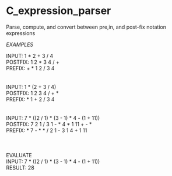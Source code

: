 # C_expression_parser
Parse, compute, and convert between pre,in, and post-fix notation expressions


*EXAMPLES*

INPUT: 1 * 2 + 3 / 4<br>
POSTFIX: 1 2 * 3 4 / + <br>
PREFIX: + * 1 2 / 3 4 <br>
<br>
<br>
INPUT: 1 * (2 + 3 / 4) <br>
POSTFIX: 1 2 3 4 / + * <br>
PREFIX: * 1 + 2 / 3 4 <br>
<br>
<br>
INPUT: 7 * ((2 / 1) * (3 - 1) * 4 - (1 + 11)) <br>
POSTFIX: 7 2 1 / 3 1 - * 4 * 1 11 + - * <br>
PREFIX: * 7 - * * / 2 1 - 3 1 4 + 1 11 <br>
<br>
<br>
<br>
EVALUATE<br>
 INPUT: 7 * ((2 / 1) * (3 - 1) * 4 - (1 + 11)) <br>
 RESULT: 28

